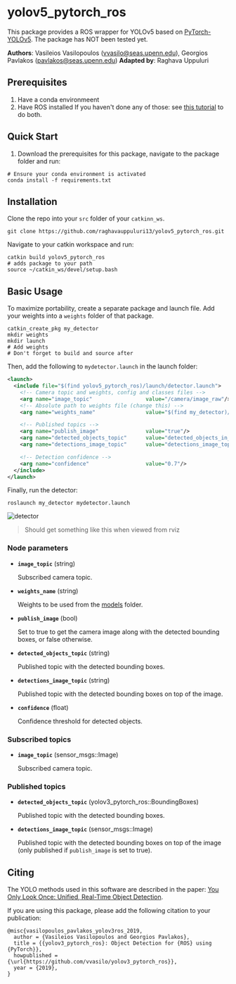 # yolov5_pytorch_ros
This package provides a ROS wrapper for YOLOv5 based on [PyTorch-YOLOv5](v). The package has NOT been tested yet.

**Authors**: Vasileios Vasilopoulos (<vvasilo@seas.upenn.edu>), Georgios Pavlakos (<pavlakos@seas.upenn.edu>)
**Adapted by**: Raghava Uppuluri

## Prerequisites
1. Have a conda environmeent
2. Have ROS installed
If you haven't done any of those: see [this tutorial](https://wiki.purduearc.com/wiki/tutorials/setup-ros) to do both.

## Quick Start

1. Download the prerequisites for this package, navigate to the package folder and run:
```
# Ensure your conda environment is activated
conda install -f requirements.txt
```

## Installation
Clone the repo into your `src` folder of your `catkinn_ws`. 
```
git clone https://github.com/raghavauppuluri13/yolov5_pytorch_ros.git
```

Navigate to your catkin workspace and run:
```
catkin build yolov5_pytorch_ros
# adds package to your path
source ~/catkin_ws/devel/setup.bash 
```

## Basic Usage
To maximize portability, create a separate package and launch file. Add your weights into a `weights` folder of that package.
```
catkin_create_pkg my_detector
mkdir weights
mkdir launch
# Add weights
# Don't forget to build and source after
```

Then, add the following to `mydetector.launch` in the launch folder:
```xml
<launch>
  <include file="$(find yolov5_pytorch_ros)/launch/detector.launch">
    <!-- Camera topic and weights, config and classes files -->
    <arg name="image_topic"	                value="/camera/image_raw"/>
    <!-- Absolute path to weights file (change this) -->
    <arg name="weights_name"	            value="$(find my_detector)/weights/weights.pt"/>

    <!-- Published topics -->
    <arg name="publish_image"	            value="true"/>
    <arg name="detected_objects_topic"      value="detected_objects_in_image"/>
    <arg name="detections_image_topic"      value="detections_image_topic"/>

    <!-- Detection confidence -->
    <arg name="confidence"                  value="0.7"/>
  </include>
</launch>
```

Finally, run the detector:
```
roslaunch my_detector mydetector.launch
```
![detector](https://github.com/purdue-arc/wiki/blob/master/wiki/robot-arm/assets/images/obj_det_may_21.png)
> Should get something like this when viewed from rviz

### Node parameters

* **`image_topic`** (string)

    Subscribed camera topic.

* **`weights_name`** (string)

    Weights to be used from the [models](models) folder.

* **`publish_image`** (bool)

    Set to true to get the camera image along with the detected bounding boxes, or false otherwise.

* **`detected_objects_topic`** (string)

    Published topic with the detected bounding boxes.

* **`detections_image_topic`** (string)

    Published topic with the detected bounding boxes on top of the image.

* **`confidence`** (float)

    Confidence threshold for detected objects.

### Subscribed topics

* **`image_topic`** (sensor_msgs::Image)

    Subscribed camera topic.

### Published topics    

* **`detected_objects_topic`** (yolov3_pytorch_ros::BoundingBoxes)

    Published topic with the detected bounding boxes.

* **`detections_image_topic`** (sensor_msgs::Image)

    Published topic with the detected bounding boxes on top of the image (only published if `publish_image` is set to true).

## Citing

The YOLO methods used in this software are described in the paper: [You Only Look Once: Unified, Real-Time Object Detection](https://arxiv.org/abs/1506.02640).

If you are using this package, please add the following citation to your publication:

    @misc{vasilopoulos_pavlakos_yolov3ros_2019,
      author = {Vasileios Vasilopoulos and Georgios Pavlakos},
      title = {{yolov3_pytorch_ros}: Object Detection for {ROS} using {PyTorch}},
      howpublished = {\url{https://github.com/vvasilo/yolov3_pytorch_ros}},
      year = {2019},
    }

